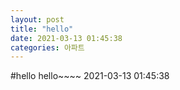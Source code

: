 ```yaml
---
layout: post
title: "hello"
date: 2021-03-13 01:45:38
categories: 아파트
---
```

#hello
hello~~~~ 2021-03-13 01:45:38
